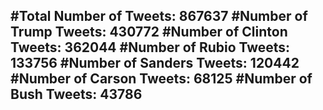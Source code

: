 #Total Number of Tweets: 867637 
#Number of Trump Tweets: 430772
#Number of Clinton Tweets: 362044
#Number of Rubio Tweets: 133756
#Number of Sanders Tweets: 120442
#Number of Carson Tweets: 68125
#Number of Bush Tweets: 43786
---
